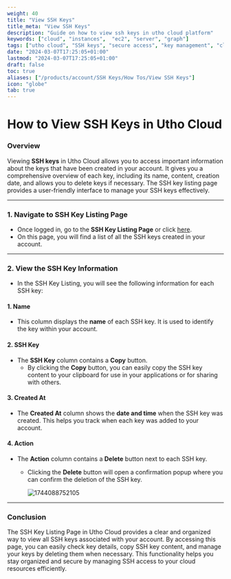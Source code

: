 ```yaml
---
weight: 40
title: "View SSH Keys"
title_meta: "View SSH Keys"
description: "Guide on how to view ssh keys in utho cloud platform"
keywords: ["cloud", "instances",  "ec2", "server", "graph"]
tags: ["utho cloud", "SSH keys", "secure access", "key management", "cloud authentication"]
date: "2024-03-07T17:25:05+01:00"
lastmod: "2024-03-07T17:25:05+01:00"
draft: false
toc: true
aliases: ["/products/account/SSH Keys/How Tos/View SSH Keys"]
icon: "globe"
tab: true
---
```



# **How to View SSH Keys in Utho Cloud**

### **Overview**

Viewing **SSH keys** in Utho Cloud allows you to access important information about the keys that have been created in your account. It gives you a comprehensive overview of each key, including its name, content, creation date, and allows you to delete keys if necessary. The SSH key listing page provides a user-friendly interface to manage your SSH keys effectively.

---

### **1. Navigate to SSH Key Listing Page**

* Once logged in, go to the **SSH Key Listing Page** or click [here](https://console.utho.com/ssh "SSH Key Listing Page").
* On this page, you will find a list of all the SSH keys created in your account.

---

### **2. View the SSH Key Information**

* In the SSH Key Listing, you will see the following information for each SSH key:

#### 1. **Name**

* This column displays the **name** of each SSH key. It is used to identify the key within your account.

#### 2. **SSH Key**

* The **SSH Key** column contains a **Copy** button.
  * By clicking the **Copy** button, you can easily copy the SSH key content to your clipboard for use in your applications or for sharing with others.

#### 3. **Created At**

* The **Created At** column shows the **date and time** when the SSH key was created. This helps you track when each key was added to your account.

#### 4. **Action**

* The **Action** column contains a **Delete** button next to each SSH key.
  * Clicking the **Delete** button will open a confirmation popup where you can confirm the deletion of the SSH key.

    ![1744088752105](image/index/1744088752105.png)

---

### **Conclusion**

The SSH Key Listing Page in Utho Cloud provides a clear and organized way to view all SSH keys associated with your account. By accessing this page, you can easily check key details, copy SSH key content, and manage your keys by deleting them when necessary. This functionality helps you stay organized and secure by managing SSH access to your cloud resources efficiently.
